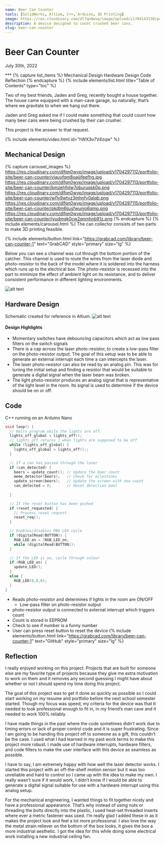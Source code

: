 ```yaml
---
name: Beer Can Counter
tools: [SolidWorks, Altium, C++, Arduino, 3D Printing]
image: https://res.cloudinary.com/dlfqn0wvp/image/upload/v1704143330/portfolio-site/beer-can-counter/pvsrgaxqygqwdru5inue.jpg
description: A device designed to count crushed beer cans.
slug: beer-can-counter
---
```


# Beer Can Counter
<p class="post-metadata text-muted">
  July 30th, 2022
</p>
***
{% capture list_items %}
Mechanical Design
Hardware Design
Code
Reflection
{% endcapture %}
{% include elements/list.html title="Table of Contents" type="toc" %}

Two of my best friends, Jaden and Greg, recently bought a house together. The house came equipped with a man-cave garage, so naturally, that’s where we gravitate to when we hang out there.

Jaden and Greg asked me if I could make something that could count how many beer cans were being crushed by their can crusher.

This project is the answer to that request.

{% include elements/video.html id="hWX3o7V4zqw" %}

## Mechanical Design
{% capture carousel_images %}
https://res.cloudinary.com/dlfqn0wvp/image/upload/v1704297112/portfolio-site/beer-can-counter/vlauyfqm8oajjjfeefhg.jpg
https://res.cloudinary.com/dlfqn0wvp/image/upload/v1704297113/portfolio-site/beer-can-counter/bmzehfnlw7oburuqsk0p.png
https://res.cloudinary.com/dlfqn0wvp/image/upload/v1704297113/portfolio-site/beer-can-counter/wl1y9wtvz3mhnfy0alqb.png
https://res.cloudinary.com/dlfqn0wvp/image/upload/v1704297115/portfolio-site/beer-can-counter/pkdlm6jjusfwunjo6qmp.png
https://res.cloudinary.com/dlfqn0wvp/image/upload/v1704297113/portfolio-site/beer-can-counter/jyudmgk0cw2qnmhnb91z.png
{% endcapture %}
{% include elements/carousel.html %}
The can collector consists of two parts to make 3D printing feasible.

{% include elements/button.html link="https://grabcad.com/library/beer-can-counter-1" text="GrabCAD" style="primary" size="lg" %}

Below you can see a channel was cut through the bottom portion of the catcher. This channel is used to route the wires from the laser diode and photo-resistor to the back of the model where it is soldered into the harness which runs up to the electrical box. The photo-resistor is recessed into the part to minimize the effect of ambient light on its resistance, and to deliver consistent performance in different lighting environments.

![alt text](https://res.cloudinary.com/dlfqn0wvp/image/upload/v1704138960/portfolio-site/beer-can-counter/u9e5wvfdnqsfbtugcbqn.png "Cone holder channel")

## Hardware Design
Schematic created for reference in Altium.
![alt text](https://res.cloudinary.com/dlfqn0wvp/image/upload/v1704127927/portfolio-site/beer-can-counter/qjajumrs0vukoivyrngr.jpg "Project schematic")

#### Design Highlights
* Momentary switches have debouncing capacitors which act as low pass filters on the switch signals
* There is a cap across the laser photo-resistor, to create a low-pass filter on the photo-resistor output. The goal of this setup was to be able to generate an external interrupt each time a can intercepts the laser.
* The laser photo-resistor can also be read by an analog pin. This was for tuning the initial setup and finding a resistor that would be suitable to generate a digital signal when the laser beam was broken.
* The light photo-resistor produces an analog signal that is representative of the light level in the room. Its signal is used to determine if the device should be on or off.

## Code
C++ running on an Arduino Nano
```c++
void loop() {
  // Halts program while the lights are off.
  lights_off_global = lights_off();
  // lights_off returns 1 when lights are supposed to be off
  while (lights_off_global) {
    lights_off_global = lights_off();;
  }

  // If a can has passed through the laser
  if (can_detected) {
    beers = update_count(); // Update the beer count
    meme_detector(beers);   // Check for milestones 
    update_screen(beers);   // Update the screen with new count
    can_detected = 0;       // Reset detection bool
    
  }

  // If the reset button has been pushed
  if (reset_requested) {
    // Process reset request
    reset_req();
  }

  // Enables/disables RBG LED cycle
  if (digitalRead(BUTTON)) {
    RGB_LED_on = !RGB_LED_on;
    while (digitalRead(BUTTON));
  }

  // If the LED is on, cycle through colour
  if (RGB_LED_on) {
    update_LED();
  }
  else {
    RGB_LED(0,0,0);
  }
}
```
* Reads photo-resistor and determines if lights in the room are ON/OFF
    * Low-pass filter on photo-resistor output
* photo-resistor output is connected to external interrupt which triggers count
* Count is stored in EEPROM
* Check to see if number is a funny number
* User can press reset button to reset the device
{% include elements/button.html link="https://grabcad.com/library/beer-can-counter-1" text="GitHub" style="primary" size="lg" %}

## Reflection
I really enjoyed working on this project. Projects that are built for someone else are my favorite type of projects because they give me extra motivation to work on them and it removes any second guessing I might have about whether or not I should spend my time doing this project.

The goal of this project was to get it done as quickly as possible so I could start working on my resume and portfolio before the next school semester started. Though my focus was speed, my criteria for the device was that It needed to look professional enough to fit in, in my friend’s man cave and it needed to work 100% reliably.

I have made things in the past where the code sometimes didn’t work due to timing errors or lack of proper control code and it is super frustrating. Since I am going to be handing this project off to someone as a gift, this couldn’t be the case. I used what I had learned in my past work terms to make this project more robust. I made use of hardware interrupts, hardware filters, and code filters to make the user interface with this device as seamless as possible.

I have to say, I am extremely happy with how well the laser detector works. I started this project with an off-the-shelf motion sensor but it was too unreliable and hard to control so I came up with the idea to make my own. I really wasn’t sure if it would work, I didn’t know if I would be able to generate a digital signal suitable for use with a hardware interrupt using this analog setup.

For the mechanical engineering, I wanted things to fit together nicely and have a professional appearance. That’s why instead of using nuts or threading the bolts directly into the plastic, I used heat-set threaded inserts where ever a metric fastener was used. I’m really glad I added these in as it makes the project look and feel a lot more professional. I also love the way the metal strain reliever on the bottom of the box looks, it gives the box a more industrial aesthetic. I got the idea for this while doing some electrical work installing a new industrial ceiling fan.
